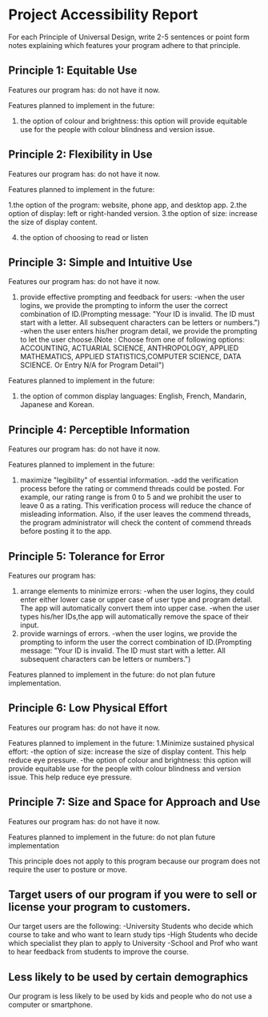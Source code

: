 # Project Accessibility Report

For each Principle of Universal Design, write 2-5 sentences or point form notes explaining which features your program
adhere to that principle.

## Principle 1: Equitable Use

Features our program has: do not have it now.

Features planned to implement in the future:

1. the option of colour and brightness: this option will provide equitable use for the people with colour blindness and
   version issue.

## Principle 2: Flexibility in Use

Features our program has: do not have it now.

Features planned to implement in the future:

1.the option of the program: website, phone app, and desktop app. 2.the option of display: left or right-handed version.
3.the option of size: increase the size of display content.

4. the option of choosing to read or listen

## Principle 3: Simple and Intuitive Use

Features our program has: do not have it now.

1. provide effective prompting and feedback for users:
   -when the user logins, we provide the prompting to inform the user the correct combination of ID.(Prompting
   message: "Your ID is invalid. The ID must start with a letter. All subsequent characters can be letters or numbers.")
   -when the user enters his/her program detail, we provide the prompting to let the user choose.(Note : Choose from one
   of following options: ACCOUNTING, ACTUARIAL SCIENCE, ANTHROPOLOGY, APPLIED MATHEMATICS, APPLIED STATISTICS,COMPUTER
   SCIENCE, DATA SCIENCE. Or Entry N/A for Program Detail")

Features planned to implement in the future:

1. the option of common display languages: English, French, Mandarin, Japanese and Korean.

## Principle 4: Perceptible Information

Features our program has: do not have it now.

Features planned to implement in the future:

1. maximize "legibility" of essential information. -add the verification process before the rating or commend threads
   could be posted. For example, our rating range is from 0 to 5 and we prohibit the user to leave 0 as a rating. This
   verification process will reduce the chance of misleading information. Also, if the user leaves the commend threads,
   the program administrator will check the content of commend threads before posting it to the app.

## Principle 5: Tolerance for Error

Features our program has:

1. arrange elements to minimize errors:
   -when the user logins, they could enter either lower case or upper case of user type and program detail. The app will
   automatically convert them into upper case. -when the user types his/her IDs,the app will automatically remove the
   space of their input.
2. provide warnings of errors. -when the user logins, we provide the prompting to inform the user the correct
   combination of ID.(Prompting message: "Your ID is invalid. The ID must start with a letter. All subsequent characters
   can be letters or numbers.")

Features planned to implement in the future: do not plan future implementation.

## Principle 6: Low Physical Effort

Features our program has: do not have it now.

Features planned to implement in the future:
1.Minimize sustained physical effort:
-the option of size: increase the size of display content. This help reduce eye pressure. -the option of colour and
brightness: this option will provide equitable use for the people with colour blindness and version issue. This help
reduce eye pressure.

## Principle 7: Size and Space for Approach and Use

Features our program has: do not have it now.

Features planned to implement in the future: do not plan future implementation

This principle does not apply to this program because our program does not require the user to posture or move.

## Target users of our program if you were to sell or license your program to customers.

Our target users are the following:
-University Students who decide which course to take and who want to learn study tips -High Students who decide which
specialist they plan to apply to University -School and Prof who want to hear feedback from students to improve the
course.

## Less likely to be used by certain demographics

Our program is less likely to be used by kids and people who do not use a computer or smartphone. 

